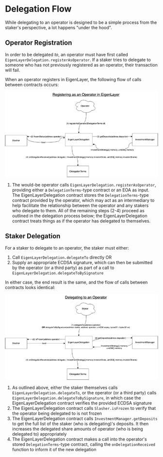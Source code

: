 
# Delegation Flow

While delegating to an operator is designed to be a simple process from the staker's perspective, a lot happens "under the hood".

## Operator Registration

In order to be delegated *to*, an operator must have first called `EigenLayerDelegation.registerAsOperator`. If a staker tries to delegate to someone who has not previously registered as an operator, their transaction will fail.

When an operator registers in EigenLayer, the following flow of calls between contracts occurs:

![Registering as an Operator in EigenLayer](images/EL_operator_registration.png?raw=true "Registering as an Operator in EigenLayer")

1. The would-be operator calls `EigenLayerDelegation.registerAsOperator`, providing either a `DelegationTerms`-type contract or an EOA as input. The EigenLayerDelegation contract stores the `DelegationTerms`-type contract provided by the operator, which may act as an intermediary to help facilitate the relationship between the operator and any stakers who delegate to them.
All of the remaining steps (2-4) proceed as outlined in the delegation process below; the EigenLayerDelegation contract treats things as if the operator has delegated to themselves.

## Staker Delegation

For a staker to delegate to an operator, the staker must either:
1. Call `EigenLayerDelegation.delegateTo` directly
OR
2. Supply an appropriate ECDSA signature, which can then be submitted by the operator (or a third party) as part of a call to `EigenLayerDelegation.delegateToBySignature`

In either case, the end result is the same, and the flow of calls between contracts looks identical:

![Delegating in EigenLayer](images/EL_delegating.png?raw=true "Delegating in EigenLayer")

1. As outlined above, either the staker themselves calls `EigenLayerDelegation.delegateTo`, or the operator (or a third party) calls `EigenLayerDelegation.delegateToBySignature`, in which case the EigenLayerDelegation contract verifies the provided ECDSA signature
2. The EigenLayerDelegation contract calls `Slasher.isFrozen` to verify that the operator being delegated to is not frozen
3. The EigenLayerDelegation contract calls `InvestmentManager.getDeposits` to get the full list of the staker (who is delegating)'s deposits. It then increases the delegated share amounts of operator (who is being delegated to) appropriately
4. The EigenLayerDelegation contract makes a call into the operator's stored `DelegationTerms`-type contract, calling the `onDelegationReceived` function to inform it of the new delegation